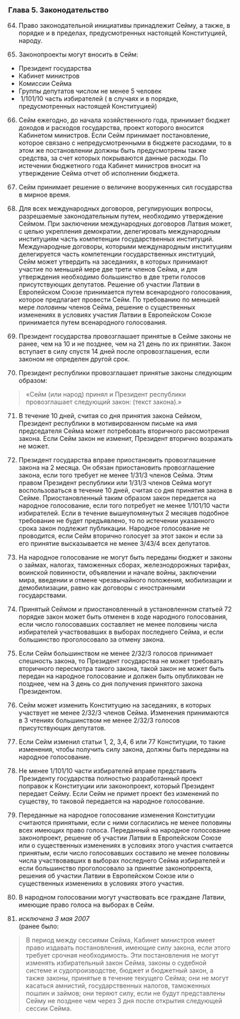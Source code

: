 ### Глава 5. Законодательство

64. Право законодательной инициативы принадлежит Сейму, а также, в порядке и в пределах, предусмотренных настоящей Конституцией, народу.

65. Законопроекты могут вносить в Сейм:

- Президент государства
- Кабинет министров
- Комиссии Сейма
- Группы депутатов числом не менее 5 человек
-  1/101/10 часть избирателей ( в случаях и в порядке, предусмотренных настоящей Конституцией)
    

66. Сейм ежегодно, до начала хозяйственного года, принимает бюджет доходов и расходов государства, проект которого вносится Кабинетом министров. Если Сейм принимает постановление, которое связано с непредусмотренными в бюджете расходами, то в этом же постановлении должны быть предусмотрены также средства, за счет которых покрываются данные расходы. По истечении бюджетного года Кабинет министров вносит на утверждение Сейма отчет об исполнении бюджета.

67. Сейм принимает решение о величине вооруженных сил государства в мирное время.

68. Для всех международных договоров, регулирующих вопросы, разрешаемые законодательным путем, необходимо утверждение Сеймом. При заключении международных договоров Латвия может, с целью укрепления демократии, делегировать международным институциям часть компетенции государственных институций. Международные договоры, которыми международным институциям делегируется часть компетенции государственных институций, Сейм может утвердить на заседаниях, в которых принимают участие по меньшей мере две трети членов Сейма, и для утверждения необходимо большинство в две трети голосов присутствующих депутатов. Решение об участии Латвии в Европейском Союзе принимается путем всенародного голосования, которое предлагает провести Сейм. По требованию по меньшей мере _половины_ членов Сейма, решение о существенных изменениях в условиях участия Латвии в Европейском Союзе принимается путем всенародного голосования.

69. Президент государства провозглашает принятые в Сейме законы не ранее, чем на 10 и не позднее, чем на 21 день по их принятии. Закон вступает в силу спустя 14 дней после опровозглашения, если законом не определен другой срок.

70. Президент республики провозглашает принятые законы следующим образом:

> «Сейм (или народ) принял и Президент республики провозглашает следующий закон: (текст закона).»

71. В течение 10 дней, считая со дня принятия закона Сеймом, Президент республики в мотивированном письме на имя председателя Сейма может потребовать вторичного рассмотрения закона. Если Сейм закон не изменит, Президент вторично возражать не может.

72. Президент государства вправе приостановить провозглашение закона на 2 месяца. Он обязан приостановить провозглашение закона, если того требует не менее 1/31/3 членов Сейма. Этим правом Президент республики или 1/31/3 членов Сейма могут воспользоваться в течение 10 дней, считая со дня принятия закона в Сейме. Приостановленный таким образом закон передается на народное голосование, если того потребует не менее 1/101/10 части избирателей. Если в течение вышеупомянутых 2 месяцев подобное требование не будет предъявлено, то по истечении указанного срока закон подлежит публикации. Народное голосование не проводится, если Сейм вторично голосует за этот закон и если за его принятие высказывается не менее 3/43/4 всех депутатов.

73. На народное голосование не могут быть переданы бюджет и законы о займах, налогах, таможенных сборах, железнодорожных тарифах, воинской повинности, объявлении и начале войны, заключении мира, введении и отмене чрезвычайного положения, мобилизации и демобилизации, равно как договоры с иностранными государствами.

74. Принятый Сеймом и приостановленный в установленном статьей 72 порядке закон может быть отменен в ходе народного голосования, если число голосовавших составляет не менее половины числа избирателей участвовавших в выборах последнего Сейма, и если большинство проголосовало за отмену закона.

75. Если Сейм большинством не менее 2/32/3 голосов принимает спешность закона, то Президент государства не может требовать вторичного пересмотра такого закона, такой закон не может быть передан на народное голосование и должен быть опубликован не позднее, чем на 3 день со дня получения принятого закона Президентом.

76. Сейм может изменить Конституцию на заседаниях, в которых участвует не менее 2/32/3 членов Сейма. Изменения принимаются в 3 чтениях большинством не менее 2/32/3 голосов присутствующих депутатов.

77. Если Сейм изменил статьи 1, 2, 3,4, 6 или 77 Конституции, то такие изменения, чтобы получить силу закона, должны быть переданы на народное голосование.

78. Не менее 1/101/10 части избирателей вправе представить Президенту государства полностью разработанный проект поправок к Конституции или законопроект, который Президент передает Сейму. Если Сейм не примет проект без изменений по существу, то таковой передается на народное голосование.

79. Переданные на народное голосование изменения Конституции считаются принятыми, если с ними согласились не менее половины всех имеющих право голоса. Переданный на народное голосование законопроект, решение об участии Латвии в Европейском Союзе или о существенных изменениях в условиях этого участия считается принятым, если число голосовавших составило не менее половины числа участвовавших в выборах последнего Сейма избирателей и если большинство проголосовало за принятие законопроекта, решения об участии Латвии в Европейском Союзе или о существенных изменениях в условиях этого участия.

80. В народном голосовании могут участвовать все граждане Латвии, имеющие право голоса на выборах в Сейм.

81. *исключена 3 мая 2007*  
(ранее было:

> В период между сессиями Сейма, Кабинет министров имеет право издавать постановления, имеющие силу закона, если этого требует срочная необходимость. Эти постановления не могут изменять избирательный закон Сейма, законы о судебной системе и судопроизводстве, бюджет и бюджетный закон, а также законы, принятые в течение текущего Сейма; они не могут касаться амнистий, государственных налогов, таможенных пошлин и займов; они теряют силу, если не будут представлены Сейму не позднее чем через 3 дня после открытия следующей сессии Сейма.